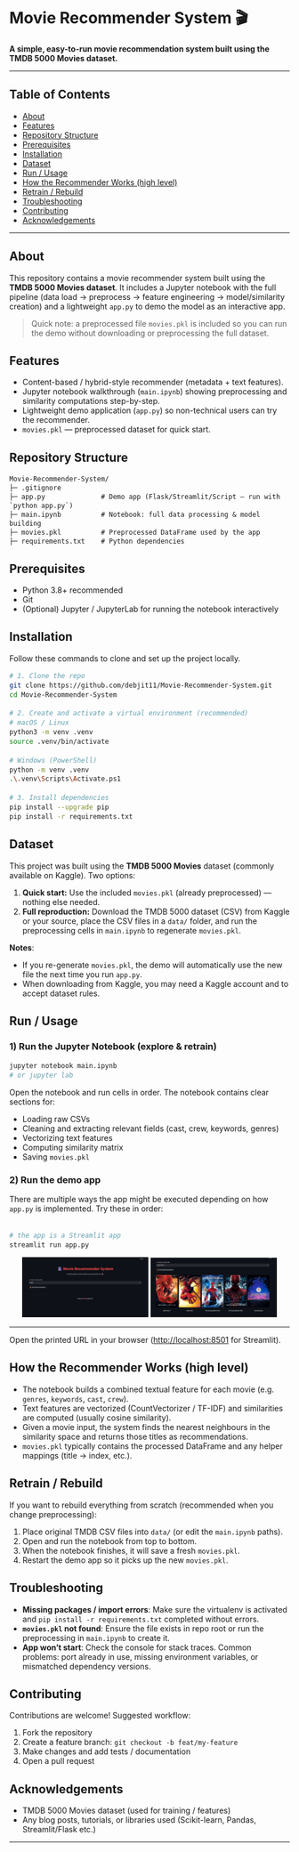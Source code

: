 # Movie Recommender System 🎬

**A simple, easy-to-run movie recommendation system built using the TMDB 5000 Movies dataset.**

---

## Table of Contents

* [About](#about)
* [Features](#features)
* [Repository Structure](#repository-structure)
* [Prerequisites](#prerequisites)
* [Installation](#installation)
* [Dataset](#dataset)
* [Run / Usage](#run--usage)
* [How the Recommender Works (high level)](#how-the-recommender-works-high-level)
* [Retrain / Rebuild](#retrain--rebuild)
* [Troubleshooting](#troubleshooting)
* [Contributing](#contributing)
* [Acknowledgements](#acknowledgements)

---

## About

This repository contains a movie recommender system built using the **TMDB 5000 Movies dataset**. It includes a Jupyter notebook with the full pipeline (data load → preprocess → feature engineering → model/similarity creation) and a lightweight `app.py` to demo the model as an interactive app.

> Quick note: a preprocessed file `movies.pkl` is included so you can run the demo without downloading or preprocessing the full dataset.

## Features

* Content-based / hybrid-style recommender (metadata + text features).
* Jupyter notebook walkthrough (`main.ipynb`) showing preprocessing and similarity computations step-by-step.
* Lightweight demo application (`app.py`) so non-technical users can try the recommender.
* `movies.pkl` — preprocessed dataset for quick start.

## Repository Structure

```
Movie-Recommender-System/
├─ .gitignore
├─ app.py              # Demo app (Flask/Streamlit/Script — run with `python app.py`)
├─ main.ipynb          # Notebook: full data processing & model building
├─ movies.pkl          # Preprocessed DataFrame used by the app
├─ requirements.txt    # Python dependencies
```

## Prerequisites

* Python 3.8+ recommended
* Git
* (Optional) Jupyter / JupyterLab for running the notebook interactively

## Installation

Follow these commands to clone and set up the project locally.

```bash
# 1. Clone the repo
git clone https://github.com/debjit11/Movie-Recommender-System.git
cd Movie-Recommender-System

# 2. Create and activate a virtual environment (recommended)
# macOS / Linux
python3 -m venv .venv
source .venv/bin/activate

# Windows (PowerShell)
python -m venv .venv
.\.venv\Scripts\Activate.ps1

# 3. Install dependencies
pip install --upgrade pip
pip install -r requirements.txt
```

## Dataset

This project was built using the **TMDB 5000 Movies** dataset (commonly available on Kaggle). Two options:

1. **Quick start:** Use the included `movies.pkl` (already preprocessed) — nothing else needed.
2. **Full reproduction:** Download the TMDB 5000 dataset (CSV) from Kaggle or your source, place the CSV files in a `data/` folder, and run the preprocessing cells in `main.ipynb` to regenerate `movies.pkl`.

**Notes**:

* If you re-generate `movies.pkl`, the demo will automatically use the new file the next time you run `app.py`.
* When downloading from Kaggle, you may need a Kaggle account and to accept dataset rules.

## Run / Usage

### 1) Run the Jupyter Notebook (explore & retrain)

```bash
jupyter notebook main.ipynb
# or jupyter lab
```

Open the notebook and run cells in order. The notebook contains clear sections for:

* Loading raw CSVs
* Cleaning and extracting relevant fields (cast, crew, keywords, genres)
* Vectorizing text features
* Computing similarity matrix
* Saving `movies.pkl`

### 2) Run the demo app

There are multiple ways the app might be executed depending on how `app.py` is implemented. Try these in order:

```bash

# the app is a Streamlit app
streamlit run app.py

```
<div align="center">
  <img src="https://github.com/debjit11/Movie-Recommender-System/blob/main/img1.png" alt="Radar System UI" width="45%" />
  <img src="https://github.com/debjit11/Movie-Recommender-System/blob/main/img2.png" alt="Missile Defense UI" width="45%" />
</div>  

---

Open the printed URL in your browser ([http://localhost:8501](http://localhost:8501) for Streamlit).

## How the Recommender Works (high level)

* The notebook builds a combined textual feature for each movie (e.g. `genres`, `keywords`, `cast`, `crew`).
* Text features are vectorized (CountVectorizer / TF-IDF) and similarities are computed (usually cosine similarity).
* Given a movie input, the system finds the nearest neighbours in the similarity space and returns those titles as recommendations.
* `movies.pkl` typically contains the processed DataFrame and any helper mappings (title → index, etc.).

## Retrain / Rebuild

If you want to rebuild everything from scratch (recommended when you change preprocessing):

1. Place original TMDB CSV files into `data/` (or edit the `main.ipynb` paths).
2. Open and run the notebook from top to bottom.
3. When the notebook finishes, it will save a fresh `movies.pkl`.
4. Restart the demo app so it picks up the new `movies.pkl`.

## Troubleshooting

* **Missing packages / import errors**: Make sure the virtualenv is activated and `pip install -r requirements.txt` completed without errors.
* **`movies.pkl` not found**: Ensure the file exists in repo root or run the preprocessing in `main.ipynb` to create it.
* **App won’t start**: Check the console for stack traces. Common problems: port already in use, missing environment variables, or mismatched dependency versions.

## Contributing

Contributions are welcome! Suggested workflow:

1. Fork the repository
2. Create a feature branch: `git checkout -b feat/my-feature`
3. Make changes and add tests / documentation
4. Open a pull request


## Acknowledgements

* TMDB 5000 Movies dataset (used for training / features)
* Any blog posts, tutorials, or libraries used (Scikit-learn, Pandas, Streamlit/Flask etc.)

---


